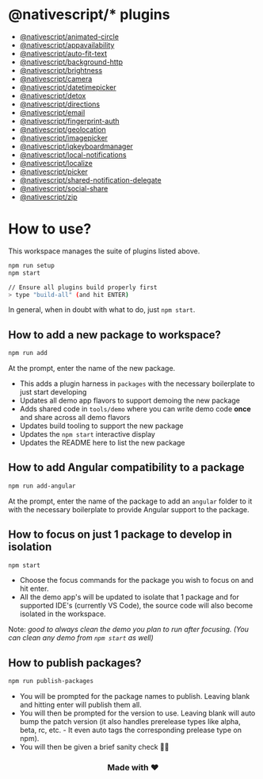 # @nativescript/\* plugins

- [@nativescript/animated-circle](/packages/animated-circle/README.md)
- [@nativescript/appavailability](/packages/appavailability/README.md)
- [@nativescript/auto-fit-text](/packages/auto-fit-text/README.md)
- [@nativescript/background-http](/packages/background-http/README.md)
- [@nativescript/brightness](/packages/brightness/README.md)
- [@nativescript/camera](/packages/camera/README.md)
- [@nativescript/datetimepicker](/packages/datetimepicker/README.md)
- [@nativescript/detox](/packages/detox/README.md)
- [@nativescript/directions](/packages/directions/README.md)
- [@nativescript/email](/packages/email/README.md)
- [@nativescript/fingerprint-auth](/packages/fingerprint-auth/README.md)
- [@nativescript/geolocation](/packages/geolocation/README.md)
- [@nativescript/imagepicker](/packages/imagepicker/README.md)
- [@nativescript/iqkeyboardmanager](/packages/iqkeyboardmanager/README.md)
- [@nativescript/local-notifications](/packages/local-notifications/README.md)
- [@nativescript/localize](/packages/localize/README.md)
- [@nativescript/picker](/packages/picker/README.md)
- [@nativescript/shared-notification-delegate](/packages/shared-notification-delegate/README.md)
- [@nativescript/social-share](/packages/social-share/README.md)
- [@nativescript/zip](/packages/zip/README.md)

# How to use?

This workspace manages the suite of plugins listed above.

```bash
npm run setup
npm start

// Ensure all plugins build properly first
> type "build-all" (and hit ENTER)
```

In general, when in doubt with what to do, just `npm start`.

## How to add a new package to workspace?

```bash
npm run add
```

At the prompt, enter the name of the new package.

- This adds a plugin harness in `packages` with the necessary boilerplate to just start developing
- Updates all demo app flavors to support demoing the new package
- Adds shared code in `tools/demo` where you can write demo code **once** and share across all demo flavors
- Updates build tooling to support the new package
- Updates the `npm start` interactive display
- Updates the README here to list the new package

## How to add Angular compatibility to a package

```bash
npm run add-angular
```

At the prompt, enter the name of the package to add an `angular` folder to it with the necessary boilerplate to provide Angular support to the package.

## How to focus on just 1 package to develop in isolation

```bash
npm start
```

- Choose the focus commands for the package you wish to focus on and hit enter.
- All the demo app's will be updated to isolate that 1 package and for supported IDE's (currently VS Code), the source code will also become isolated in the workspace.

Note: _good to always clean the demo you plan to run after focusing. (You can clean any demo from `npm start` as well)_

## How to publish packages?

```bash
npm run publish-packages
```

- You will be prompted for the package names to publish. Leaving blank and hitting enter will publish them all.
- You will then be prompted for the version to use. Leaving blank will auto bump the patch version (it also handles prerelease types like alpha, beta, rc, etc. - It even auto tags the corresponding prelease type on npm).
- You will then be given a brief sanity check 🧠😊

<h3 align="center">Made with ❤️</h3>
